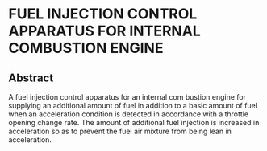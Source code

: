 # FUEL INJECTION CONTROL APPARATUS FOR INTERNAL COMBUSTION ENGINE

## Abstract
A fuel injection control apparatus for an internal com bustion engine for supplying an additional amount of fuel in addition to a basic amount of fuel when an acceleration condition is detected in accordance with a throttle opening change rate. The amount of additional fuel injection is increased in acceleration so as to prevent the fuel air mixture from being lean in acceleration.